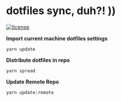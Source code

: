 # dotfiles sync, duh?! ))
[![license](https://img.shields.io/github/license/DAVFoundation/captain-n3m0.svg?style=flat-square)](LICENSE)

__Import current machine dotfiles settings__
```
yarn update
```

__Distribute dotfiles in repo__
```
yarn spread
```

__Update Remote Repo__
```
yarn update:remote
```

